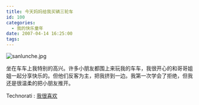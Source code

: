 ```yaml
---
title: 今天妈妈给我买辆三轮车
id: 100
categories:
  - 我的快乐童年
date: 2007-04-14 16:25:00
tags:
---
```


![sanlunche.jpg](http://www.candreams.com/images/2007/06/sanlunche-tn.jpg "sanlunche.jpg")

坐在车车上我特别的高兴。许多小朋友都围上来玩我的车车，我很开心的和哥哥姐姐一起分享快乐的。但他们反客为主，把我挤到一边。我第一次学会了拒绝，但我还是很温柔的把小朋友推开。

  <!-- Tag links generated by Zoundry Blog Writer. Do not manually edit. http://www.zoundry.com -->
  <span class="ztags"><span class="ztagspace">Technorati</span> : [我很喜欢](http://technorati.com/tag/%E6%88%91%E5%BE%88%E5%96%9C%E6%AC%A2)</span>